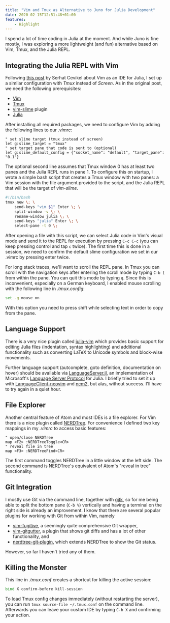 ```yaml
---
title: "Vim and Tmux as Alternative to Juno for Julia Development"
date: 2020-02-15T12:51:48+01:00
features:
    - Highlight
---
```


I spend a lot of time coding in Julia at the moment. And while Juno is fine mostly, I was exploring a more lightweight (and fun) alternative based on Vim, Tmux, and the Julia REPL.

## Integrating the Julia REPL with Vim

Following [this post](http://www.serhatcevikel.com/?p=56) by Serhat Cevikel about Vim as an IDE for Julia, I set up a similar configuration with *Tmux* instead of *Screen*. As in the original post, we need the following prerequisites:

* [Vim](https://www.vim.org/)
* [Tmux](https://github.com/tmux/tmux) 
* [vim-slime](https://github.com/jpalardy/vim-slime) plugin
* [Julia](https://julialang.org/downloads/)

After installing all required packages, we need to configure Vim by adding the following lines to our *.vimrc*:

```vim
" set slime target (tmux instead of screen)
let g:slime_target = "tmux"
" set target pane that code is sent to (optional)
let g:slime_default_config = {"socket_name": "default", "target_pane": "0.1"}
```

The optional second line assumes that Tmux window 0 has at least two panes and the Julia REPL runs in pane 1. To configure this on startup, I wrote a simple bash script that creates a Tmux window with two panes: a Vim session with the file argument provided to the script, and the Julia REPL that will be the target of *vim-slime*.

```bash
#!/bin/bash
tmux new \; \
	send-keys "vim $1" Enter \; \
	split-window -v \; \
	rename-window julia \; \
	send-keys "julia" Enter \; \
	select-pane -t 0 \; 
```

After opening a file with this script, we can select Julia code in Vim's visual mode and send it to the REPL for execution by pressing `C-c C-c` (you can keep pressing control and tap `c` twice). The first time this is done in a session, we need to confirm the default slime configuration we set in our .vimrc by pressing enter twice. 

For long stack traces, we'll want to scroll the REPL pane. In Tmux you can scroll with the navigation keys after entering the scroll mode by typing `C-b [` from within the pane. You can quit this mode by typing `q`. Since this is inconvenient, especially on a German keyboard, I enabled mouse scrolling with the following line in *.tmux.config*:

```bash
set -g mouse on
```
With this option you need to press shift while selecting text in order to copy from the pane.


## Language Support

There is a very nice plugin called [julia-vim](https://github.com/JuliaEditorSupport/julia-vim) which provides basic support for editing Julia files (indentation, syntax highlighting) and additional functionality such as converting LaTeX to Unicode symbols and block-wise movements.

Further language support (autcomplete, goto definition, documentation on hover) should be available via [LanguageServer.jl](https://github.com/julia-vscode/LanguageServer.jl), an implementation of Microsoft's [Language Server Protocol](https://microsoft.github.io/language-server-protocol/) for Julia. I briefly tried to set it up with [LanguageClient-neovim](https://github.com/autozimu/LanguageClient-neovim/) and [ncm2](https://github.com/ncm2/ncm2), but alas, without success. I'll have to try again in a quiet hour.


## File Explorer

Another central feature of Atom and most IDEs is a file explorer. For Vim there is a nice plugin called [NERDTree](https://github.com/preservim/nerdtree). For convenience I defined two key mappings in my *.vimrc* to access basic features:

```vim
" open/close NERDTree
map <F2> :NERDTreeToggle<CR>
" reveal file in tree
map <F3> :NERDTreeFind<CR>
```

The first command toggles NERDTree in a little window at the left side. The second command is NERDTree's equivalent of Atom's "reveal in tree" functionality.


## Git Integration

I mostly use Git via the command line, together with [gitk](https://git-scm.com/docs/gitk), so for me being able to split the bottom pane (`C-b %`) vertically and having a terminal on the right side is already an improvement. I know that there are several popular plugins for working with Git from within Vim, namely 

* [vim-fugitive](https://github.com/tpope/vim-fugitive), a seemingly quite comprehensive Git wrapper,
* [vim-gitgutter](https://github.com/airblade/vim-gitgutter), a plugin that shows git diffs and has a lot of other functionality, and
* [nerdtree-git-plugin](https://github.com/Xuyuanp/nerdtree-git-plugin), which extends NERDTree to show the Git status.

However, so far I haven't tried any of them.


## Killing the Monster

This line in *.tmux.conf* creates a shortcut for killing the active session:
```bash
bind X confirm-before kill-session
```
To load Tmux config changes immediately (without restarting the server), you can run `tmux source-file ~/.tmux.conf` on the command line. Afterwards you can leave your custom IDE by typing `C-b X` and confirming your action.